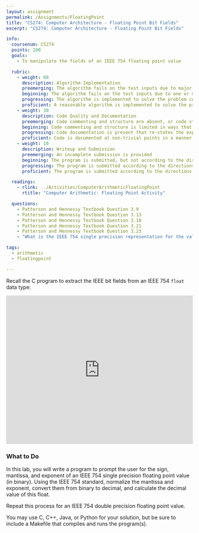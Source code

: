 ```yaml
---
layout: assignment
permalink: /Assignments/FloatingPoint
title: "CS274: Computer Architecture - Floating Point Bit Fields"
excerpt: "CS274: Computer Architecture - Floating Point Bit Fields"

info:
  coursenum: CS274
  points: 100
  goals:
    - To manipulate the fields of an IEEE 754 floating point value

  rubric:
    - weight: 60
      description: Algorithm Implementation
      preemerging: The algorithm fails on the test inputs due to major issues, or the program fails to compile and/or run
      beginning: The algorithm fails on the test inputs due to one or more minor issues
      progressing: The algorithm is implemented to solve the problem correctly according to given test inputs, but would fail if executed in a general case due to a minor issue or omission in the algorithm design or implementation, including a Makefile
      proficient: A reasonable algorithm is implemented to solve the problem which correctly solves the problem according to the given test inputs, and would be reasonably expected to solve the problem in the general case
    - weight: 30
      description: Code Quality and Documentation
      preemerging: Code commenting and structure are absent, or code structure departs significantly from best practice, and/or the code departs significantly from the style guide
      beginning: Code commenting and structure is limited in ways that reduce the readability of the program, and/or there are minor departures from the style guide
      progressing: Code documentation is present that re-states the explicit code definitions, and/or code is written that mostly adheres to the style guide
      proficient: Code is documented at non-trivial points in a manner that enhances the readability of the program, and code is written according to the style guide
    - weight: 10
      description: Writeup and Submission
      preemerging: An incomplete submission is provided
      beginning: The program is submitted, but not according to the directions in one or more ways (for example, because it is lacking a readme writeup)
      progressing: The program is submitted according to the directions with a minor omission or correction needed, and with at least superficial responses to the bolded questions throughout
      proficient: The program is submitted according to the directions, including a readme writeup describing the solution, and thoughtful answers to the bolded or textbook questions throughout

  readings:
    - rlink: ../Activities/ComputerArithmeticFloatingPoint
      rtitle: "Computer Arithmetic: Floating Point Activity"

  questions:
    - Patterson and Hennessy Textbook Question 3.9
    - Patterson and Hennessy Textbook Question 3.13
    - Patterson and Hennessy Textbook Question 3.18
    - Patterson and Hennessy Textbook Question 3.21
    - Patterson and Hennessy Textbook Question 3.23
    - "What is the IEEE 754 single precision representation for the value 0.1?  What is the actual value of this binary representation?"

tags:
  - arithmetic
  - floatingpoint

---
```


Recall the C program to extract the IEEE bit fields from an IEEE 754 `float` data type:

<iframe height="400px" width="100%" src="https://repl.it/@BillJr99/FloatingPointStandard?lite=true" scrolling="no" frameborder="no" allowtransparency="true" allowfullscreen="true" sandbox="allow-forms allow-pointer-lock allow-popups allow-same-origin allow-scripts allow-modals"></iframe> 

### What to Do

In this lab, you will write a program to prompt the user for the sign, mantissa, and exponent of an IEEE 754 single precision floating point value (in binary).  Using the IEEE 754 standard, normalize the mantissa and exponent, convert them from binary to decimal, and calculate the decimal value of this float.

Repeat this process for an IEEE 754 double precision floating point value.

You may use C, C++, Java, or Python for your solution, but be sure to include a Makefile that compiles and runs the program(s).